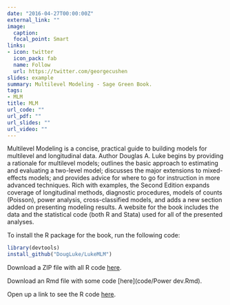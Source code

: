 ```yaml
---
date: "2016-04-27T00:00:00Z"
external_link: ""
image:
  caption: 
  focal_point: Smart
links:
- icon: twitter
  icon_pack: fab
  name: Follow
  url: https://twitter.com/georgecushen
slides: example
summary: Multilevel Modeling - Sage Green Book.
tags:
- MLM
title: MLM
url_code: ""
url_pdf: ""
url_slides: ""
url_video: ""
---
```


Multilevel Modeling is a concise, practical guide to building models for multilevel and longitudinal data. Author Douglas A. Luke begins by providing a rationale for multilevel models; outlines the basic approach to estimating and evaluating a two-level model; discusses the major extensions to mixed-effects models; and provides advice for where to go for instruction in more advanced techniques. Rich with examples, the Second Edition expands coverage of longitudinal methods, diagnostic procedures, models of counts (Poisson), power analysis, cross-classified models, and adds a new section added on presenting modeling results. A website for the book includes the data and the statistical code (both R and Stata) used for all of the presented analyses.


To install the R package for the book, run the following code:

```r
library(devtools)
install_github("DougLuke/LukeMLM")
```

Download a ZIP file with all R code [here](code/chap_assess.zip).

Download an Rmd file with some code [here](code/Power dev.Rmd).

Open up a link to see the R code [here](code/chap_basic-V1x.html).